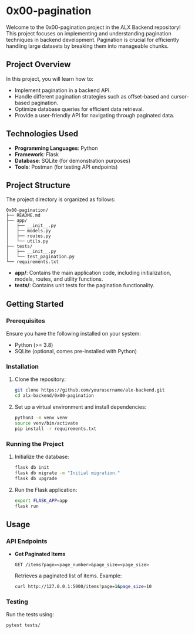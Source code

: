 # 0x00-pagination

Welcome to the 0x00-pagination project in the ALX Backend repository! This project focuses on implementing and understanding pagination techniques in backend development. Pagination is crucial for efficiently handling large datasets by breaking them into manageable chunks.

## Project Overview

In this project, you will learn how to:

- Implement pagination in a backend API.
- Handle different pagination strategies such as offset-based and cursor-based pagination.
- Optimize database queries for efficient data retrieval.
- Provide a user-friendly API for navigating through paginated data.

## Technologies Used

- **Programming Languages**: Python
- **Framework**: Flask
- **Database**: SQLite (for demonstration purposes)
- **Tools**: Postman (for testing API endpoints)

## Project Structure

The project directory is organized as follows:

```
0x00-pagination/
├── README.md
├── app/
│   ├── __init__.py
│   ├── models.py
│   ├── routes.py
│   └── utils.py
├── tests/
│   ├── __init__.py
│   └── test_pagination.py
└── requirements.txt
```

- **app/**: Contains the main application code, including initialization, models, routes, and utility functions.
- **tests/**: Contains unit tests for the pagination functionality.

## Getting Started

### Prerequisites

Ensure you have the following installed on your system:

- Python (>= 3.8)
- SQLite (optional, comes pre-installed with Python)

### Installation

1. Clone the repository:

   ```bash
   git clone https://github.com/yourusername/alx-backend.git
   cd alx-backend/0x00-pagination
   ```

2. Set up a virtual environment and install dependencies:

   ```bash
   python3 -m venv venv
   source venv/bin/activate
   pip install -r requirements.txt
   ```

### Running the Project

1. Initialize the database:

   ```bash
   flask db init
   flask db migrate -m "Initial migration."
   flask db upgrade
   ```

2. Run the Flask application:

   ```bash
   export FLASK_APP=app
   flask run
   ```

## Usage

### API Endpoints

- **Get Paginated Items**

  ```
  GET /items?page=<page_number>&page_size=<page_size>
  ```

  Retrieves a paginated list of items. Example:

  ```bash
  curl http://127.0.0.1:5000/items?page=1&page_size=10
  ```

### Testing

Run the tests using:

```bash
pytest tests/
```